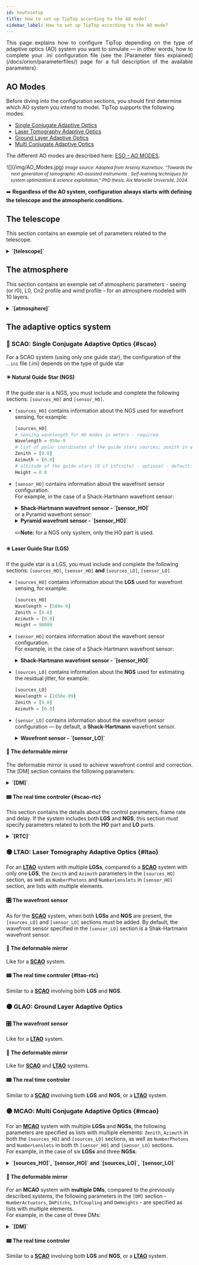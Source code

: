 ```yaml
---
id: howtosetup
title: How to set up TipTop according to the AO mode?
sidebar_label: How to set up TipTop according to the AO mode?
---
```


<p align="justify">
This page explains how to configure TipTop depending on the type of adaptive optics (AO) system you want to simulate — in other words, how to complete your .ini configuration file (see the [Parameter files explained](/docs/orion/parameterfiles/) page for a full description of the available parameters).

## AO Modes

Before diving into the configuration sections, you should first determine which AO system you intend to model. TipTop supports the following modes:
- [Single Conjugate Adaptive Optics](https://www.eso.org/sci/facilities/develop/ao/ao_modes/.html#scao)
- [Laser Tomography Adaptive Optics](https://www.eso.org/sci/facilities/develop/ao/ao_modes/.html#ltao)
- [Ground Layer Adaptive Optics](https://www.eso.org/sci/facilities/develop/ao/ao_modes/.html#glao)
- [Multi Conjugate Adaptive Optics](https://www.eso.org/sci/facilities/develop/ao/ao_modes/.html#mcao)

The different AO modes are described here: [ESO - AO MODES](https://www.eso.org/sci/facilities/develop/ao/ao_modes/.html#scao).

<p align="center">
![](/img/AO_Modes.jpg)
 <em><small>Image source: Adapted from Arseniy Kuznetsov, “Towards the next generation of tomographic AO-assisted instruments : Self-learning techniques for system optimization & science exploitation,” PhD thesis, Aix Marseille Université, 2024.</small></em>
</p>

➡️ **Regardless of the AO system, configuration always starts with defining the telescope and the atmospheric conditions.**
</p>

## The telescope

This section contains an exemple set of parameters related to the telescope.

<details>
  <summary><strong>`[telescope]`</strong></summary>

```python
[telescope]
TelescopeDiameter = 38.5
ZenithAngle = 30.0
ObscurationRatio = 0.28
Resolution = 480
```
to the pupil:
```python
# path to the pupil model in .fits file - optional (if provided, the pupil model is interpolated) - default: ''
PathPupil = 'data/EELT480pp0.0803m_obs0.283_spider2023.fits'
PupilAngle = 0.0
```
to additional aberrations (in the main path or NCP):

```python
PathStaticOn = '../P3/aoSystem/data/ELT_CALIBRATION/CombinedError_Wavefront_nm.fits'
PathApodizer = ''
PathStatModes = ''
```

or:

```python
# extra error in the science FoV (error not included in TIPTOP like NCPA, optics quality, ...)
extraErrorNm = 160
extraErrorExp = -2
extraErrorMin = 0
# extra error in the technical FoV  (error not included in TIPTOP like NCPA, optics quality, ...)
extraErrorLoNm = 132
extraErrorLoExp = -2
extraErrorLoMin = 0
```

to windshake and additional tilt jitter:
```python
# ELT tip & tilt wind shake when wind speed on M2 is 8 m/s
windPsdFile = 'data/morfeo_windshake8ms_psd_2022_1k.fits'
# jitter_FWHM --> 10 nm RMS tip error is 0.505arcesc
jitter_FWHM = 3.5
```
to the size of the technical field:
```python
TechnicalFoV = 160.0
```

and to the global focus control:
```python
# ground layer focus is controlled with NGS WFS
glFocusOnNGS = True
```

</details> 

## The atmosphere

This section contains an exemple set of atmospheric parameters - seeing (or r0), L0, Cn2 profile and wind profile - for an atmosphere modeled with 10 layers.

<details>
  <summary><strong>`[atmosphere]`</strong></summary>

```python
[atmosphere]
Wavelength = 500e-9
Seeing = 0.8
L0 = 22.0
Cn2Weights = [0.59, 0.02, 0.04, 0.06, 0.01, 0.05, 0.09, 0.04, 0.05, 0.05]
Cn2Heights = [30, 140, 281, 562, 1125, 2250, 4500, 7750, 11000, 14000]
WindSpeed = [6.6, 5.9, 5.1, 4.5, 5.1, 8.3, 16.3, 10.2, 14.3, 17.5]
WindDirection = [0., 0., 0., 0., 90., -90., -90., 90., 0., 0.]
```
</details> 

## The adaptive optics system

### 🔵 SCAO: Single Conjugate Adaptive Optics {#scao}

For a SCAO system (using only one guide star), the configuration of the .`.ini` file (.ini) depends on the type of guide star

#### ✴️ Natural Guide Star (NGS)
If the guide star is a NGS, you must include and complete the following sections: `[sources_HO]` and `[sensor_HO]`. <br/>
- `[sources_HO]` contains information about the NGS used for wavefront sensing, for example: <br/>
    ```python   
    [sources_HO]
    # Sensing wavelength for HO modes in meters - required
    Wavelength = 950e-9
    # list of polar coordinates of the guide stars sources; zenith in arcsec and azimuth in degrees - optional - default [0.0]
    Zenith = [0.0]
    Azimuth = [0.0]
    # altitude of the guide stars (0 if infinite) - optional - default: 0.0
    Height = 0.0
    ```

- `[sensor_HO]` contains information about the wavefront sensor configuration. <br/>
    For example, in the case of a Shack-Hartmann wavefront sensor: 
    <details> 
  <summary><strong>Shack-Hartmann wavefront sensor - `[sensor_HO]`</strong></summary>
    ```python
    [sensor_HO]
    WfsType = 'Shack-Hartmann'
    Modulation = None
    PixelScale = 832
    FieldOfView = 6
    Binning = 1
    NumberPhotons = [100.0]
    SigmaRON = 0.2
    ExcessNoiseFactor = 2.0
    # CoG computation algorithm - optional  -defaut:'wcog'
    Algorithm = 'wcog'
    # Number of pixels for windiwing the low order WFS pixels - optional - default: 2
    WindowRadiusWCoG = 2
    NumberLenslets = [40]
    ``` 
    </details> 
    or a Pyramid wavefront sensor:
    <details>
  <summary><strong>Pyramid wavefront sensor - `[sensor_HO]`</strong></summary>
    ```python
    [sensor_HO]
    # WFS type - optional - default : Shack-Hartmann
    WfsType = 'Pyramid'
    # Spot modulation radius in lambda/D units for pyramid WFS - optional - default : None
    Modulation = 3
    # HO WFS pixel scale in [mas] - required
    PixelScale = 220
    # Number of pixels per subaperture - required
    FieldOfView = 600
    # Flux return in [nph/frame/subaperture] - required
    NumberPhotons = [500]
    # read-out noise std in [e-] - required
    SigmaRON = 1.0
    # dark current[e-/s/pix] - optional - default: 0.0
    Dark = 0.2
    # Sky background [e-/s/pix] - optional - default: 0.0
    SkyBackground = 0.6
    # excess noise factor - optional - default: 2.0
    ExcessNoiseFactor = 1.0
    # Number of WFS lenslets - required
    NumberLenslets = [100]
    ```
    </details> 

    ✏️**Note:** for a NGS only system, only the HO part is used.


#### ✳️ Laser Guide Star (LGS)
If the guide star is a LGS, you must include and complete the following sections: `[sources_HO]`, `[sensor_HO]` **and** `[sources_LO]`, `[sensor_LO]` 
- `[sources_HO]` contains information about the **LGS** used for wavefront sensing, for example: <br/>
    ```python
    [sources_HO]
    Wavelength = [589e-9]
    Zenith = [0.0]
    Azimuth = [0.0]
    Height = 90000
    ```
- `[sensor_HO]` contains information about the wavefront sensor configuration. <br/>
    For example, in the case of a Shack-Hartmann wavefront sensor: 
    <details>
    <summary><strong>Shack-Hartmann wavefront sensor - `[sensor_HO]`</strong></summary>
    ```python
    [sensor_HO]
    WfsType = 'Shack-Hartmann'
    Modulation = None
    PixelScale = 832
    FieldOfView = 6
    Binning = 1
    NumberPhotons = [100.0]
    SigmaRON = 0.2
    ExcessNoiseFactor = 2.0
    # CoG computation algorithm - optional  -defaut:'wcog'
    Algorithm = 'wcog'
    # Number of pixels for windiwing the low order WFS pixels - optional - default: 2
    WindowRadiusWCoG = 2
    NumberLenslets = [40]
    ```
    </details> 

- `[sources_LO]` contains information about the **NGS** used <!-- for tip-tilt sensing and  -->for estimating the residual jitter, for example:
    ```python
    [sources_LO]
    Wavelength = [1650e-09]
    Zenith = [0.0]
    Azimuth = [0.0]
    ```
- `[sensor_LO]` contains information about the wavefront sensor configuration — by default, a **Shack-Hartmann** wavefront sensor. <br/>
    <details>
    <summary><strong>Wavefront sensor - `[sensor_LO]`</strong></summary>
    ```python
    [sensor_LO]
    PixelScale = 16.0
    FieldOfView = 100
    Binning = 1
    NumberPhotons = [100.0]
    SpotFWHM = [[0.0]]
    SigmaRON = 0.5
    Dark = 40.0
    SkyBackground = 120.0
    Gain = 1.0
    ExcessNoiseFactor = 1.3
    # note 2x2 is required to provide focus control
    # (see glFocusOnNGS in telescope section)
    NumberLenslets = [2]
    Algorithm = 'wcog'
    WindowRadiusWCoG = 'optimize'
    ThresholdWCoG = 0.0
    NewValueThrPix = 0.0
    noNoise = False
    filtZernikeCov = True
    ```
    </details> 




#### 🔘 The deformable mirror
<p align="justify">
The deformable mirror is used to achieve wavefront control and correction. The [DM] section contains the following parameters:
</p>

<details>
   <summary><strong>`[DM]`</strong></summary>
```python
[DM]
# DM actuators pitch in meters - required
NumberActuators = [80]
# DM actuators pitch in meters - required
DmPitchs = [0.38]
# DM influence function model - optional - default: 'gaussian'
InfModel = 'gaussian'
# DM influence function model  mechanical coupling- optional - default: [0.2]
InfCoupling = [0.2]
# DM altitude in m - optional - default: [0.0]
DmHeights = [600.0]
# Zenith position in arcsec - optional - default: [0.0]
OptimizationZenith = [0]
# Azimuth in degrees - optional - default: [0.0]
OptimizationAzimuth = [0]
# Weights - optional - default: [1.0]
OptimizationWeight  = [1]
# Matrix Conditioning - optional - default: 1e2
OptimizationConditioning = 1.0e2
# Number of reconstructed layers for tomographic systems - optional - default: 10
NumberReconstructedLayers= 10
# Shape of the AO-corrected area - optional - default: 'circle'
AoArea = 'circle'
```
</details>

#### 📟 The real time controler {#scao-rtc}
This section contains the details about the control parameters, frame rate and delay. If the system includes both **LGS** and **NGS**, this section must specify parameters related to both the **HO** part and **LO** parts.
<details>
   <summary><strong>`[RTC]`</strong></summary>
```python
[RTC]
# HO loop gain - required
LoopGain_HO = 0.5
# HO loop frequency in [Hz] - required
SensorFrameRate_HO = 500.0
# HO loop frame delay - required
LoopDelaySteps_HO = 1
# ❗Optionnal - if LO part simulated
# LO loop gain
LoopGain_LO = 'optimize'
# LO loop frequency
SensorFrameRate_LO = 500.0
# LO loop frame delay
LoopDelaySteps_LO = 2
```
</details>


### 🟢 LTAO: Laser Tomography Adaptive Optics {#ltao}

For an [**LTAO**](#ltao) system with multiple **LGSs**, compared to a [**SCAO**](#scao) system with only one **LGS**, the `Zenith` and `Azimuth` parameters in the `[sources_HO]` section, as well as `NumberPhotons` and `NumberLenslets` in `[sensor_HO]` section, are lists with multiple elements.

#### 🎛️ The wavefront sensor

As for the [**SCAO**](#scao) system, when both **LGSs** and **NGS** are present, the `[sources_LO]` and `[sensor_LO]` sections must be added. By default, the wavefront sensor specified in the `[sensor_LO]` section is a Shak-Hartmann wavefront sensor.

#### 🔘 The deformable mirror

Like for a [**SCAO**](#scao) system.

#### 📟 The real time controler {#ltao-rtc}

Similar to a [**SCAO**](#scao-rtc) involving both **LGS** and **NGS**.



### 🟤 GLAO: Ground Layer Adaptive Optics

#### 🎛️ The wavefront sensor

Like for a [**LTAO**](#ltao) system.

#### 🔘 The deformable mirror

Like for [**SCAO**](#scao) and [**LTAO**](#ltao) systems.

#### 📟 The real time controler

Similar to a [**SCAO**](#scao-rtc) involving both **LGS** and **NGS**, or a [**LTAO**](#ltao-rtc) system.

### 🟣 MCAO: Multi Conjugate Adaptive Optics {#mcao}
<p align="justify">

For an [**MCAO**](#mcao) system with multiple **LGSs** and **NGSs**, the following parameters are specified as lists with multiple elements: `Zenith`, `Azimuth` in both the `[sources_HO]` and `[sources_LO]` sections, as well as `NumberPhotons` and `NumberLenslets` in both th `[sensor_HO]` and `[sensor_LO]` sections. <br/>
For example, in the case of six **LGSs** and three **NGSs**:
</p>
<details>
   <summary><strong>`[sources_HO]`, `[sensor_HO]` and `[sources_LO]`, `[sensor_LO]` </strong></summary>

```python
[sources_HO]
Wavelength = [589e-9]
Zenith = [45, 45, 45, 45, 45, 45]
Azimuth = [0, 60, 120, 180, 240, 300]
Height = 90e3

[sources_LO]
Wavelength = [1650e-9]
Zenith = [66.6, 79.3, 69.0]
Azimuth = [221.7, 321.2, 106.6]

[sensor_HO]
WfsType = 'Shack-Hartmann'
Modulation = None
NumberLenslets = [68, 68, 68, 68, 68, 68]
PixelScale = 1200
FieldOfView = 14
NumberPhotons = [500, 500, 500, 500, 500, 500]
SpotFWHM = [[2500.0, 2500.0, 0.0]]
WindowRadiusWCoG = 6
SigmaRON = 3.0
Algorithm = 'wcog'
addMcaoWFsensConeError = True

[sensor_LO]
PixelScale = 8.0
FieldOfView = 200
Binning = 1
NumberPhotons = [172000, 987, 5180]
SpotFWHM = [[0.0, 0.0, 0.0]]
SigmaRON = 0.5
Dark = 40.0
SkyBackground = 120.0
Gain = 1.0
ExcessNoiseFactor = 1.3
NumberLenslets = [1, 1, 1]
Algorithm = 'wcog'
WindowRadiusWCoG = 'optimize'
ThresholdWCoG = 0.0
NewValueThrPix = 0.0
noNoise = False
filtZernikeCov = True
```
</details>


#### 🔘 The deformable mirror

<p align="justify">

For an **MCAO** system with **multiple DMs**, compared to the previously described systems, the following parameters in the `[DM]` section - `NumberActuators`, `DmPitchs`, `InfCoupling` and `DmHeights` - are specified as lists with multiple elements. <br/> For example, in the case of three DMs:
</p>
<details>
   <summary><strong>`[DM]`</strong></summary>

```python
NumberActuators = [80, 30, 35]
DmPitchs = [0.5, 1.4, 1.4]
InfModel = 'gaussian'
InfCoupling = [0.2,0.2,0.2]
DmHeights = [600 , 6500, 17500]
OptimizationZenith = [0, 30, 30, 30, 30, 30, 30, 30, 30, 80, 80, 80, 80, 80, 80, 80, 80]
OptimizationAzimuth = [0 , 0 , 45 , 90 , 135 , 180 , 225 , 270 , 315 , 0 , 45 , 90 , 135 , 180 , 225 , 270 , 315]
OptimizationWeight = [10 , 20 , 20 , 20 , 20 , 20 , 20 , 20 , 20 , 1 , 1 , 1 , 1 , 1 , 1 , 1 ,1]
OptimizationConditioning = 1.0e4
NumberReconstructedLayers = 10
AoArea = 'circle'
```
</details>

#### 📟 The real time controler

Similar to a [**SCAO**](#scao-rtc) involving both **LGS** and **NGS**, or a [**LTAO**](#ltao-rtc) system.

